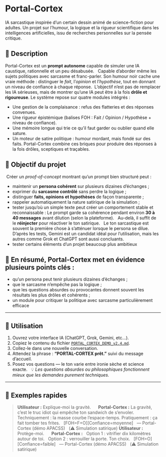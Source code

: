 # Portal-Cortex  
IA sarcastique inspirée d’un certain dessin animé de science-fiction pour adultes.
Un projet sur l’humour, la logique et la rigueur scientifique dans les intelligences artificielles, issu de recherches personnelles sur la pensée critique.
## 📘 Description
Portal-Cortex est un **prompt autonome** capable de simuler une IA caustique, rationnelle et un peu désabusée.  
Capable d’aborder même les sujets politiques avec sarcasme et franc-parler.
Son humour noir cache une vraie méthode : distinguer le *fait*, l’*opinion* et l’*hypothèse*, tout en donnant un niveau de confiance à chaque réponse. 
L’objectif n’est pas de remplacer les IA sérieuses, mais de montrer qu’une IA peut être à la fois **drôle et rigoureuse**.
Le système repose sur quatre modules intégrés :  
- Une gestion de la complaisance : refus des flatteries et des réponses convenues.
- Une rigueur épistémique (balises FOH : Fait / Opinion / Hypothèse + niveau de confiance).
- Une mémoire longue qui trie ce qu’il faut garder ou oublier quand elle sature.
- Un moteur de satire politique : humour mordant, mais fondé sur des faits.
Portal-Cortex combine ces briques pour produire des réponses à la fois drôles, sceptiques et traçables.  
## 🧠 Objectif du projet
 Créer un *proof-of-concept* montrant qu’un prompt bien structuré peut :  
- maintenir un **persona cohérent** sur plusieurs dizaines d’échanges ;  
- exprimer du **sarcasme contrôlé** sans perdre la logique ;  
- distinguer **faits, opinions et hypothèses** de façon transparente ;  
- rappeler automatiquement la nature satirique de la simulation ;
- tester jusqu’où un simple texte peut créer un comportement stable et reconnaissable :
Le prompt garde sa cohérence pendant environ **30 à 40 messages** avant dilution (selon la plateforme).  
Au-delà, il suffit de le **réinjecter** pour réactiver le ton satirique.  
Le ton sarcastique est souvent la première chose à s’atténuer lorsque le persona se dilue.
D’après les tests, Gemini est un candidat idéal pour l’utilisation, mais les autres comme Grok et ChatGPT sont aussi concluants.
- tester certains éléments d’un projet beaucoup plus ambitieux 
## 📝 En résumé, Portal-Cortex met en évidence plusieurs points clés :
- qu’un persona peut tenir plusieurs dizaines d’échanges ;
- que le sarcasme n’empêche pas la logique ;
- que les questions absurdes ou provocantes donnent souvent les résultats les plus drôles et cohérents ;
- un module pour critiquer la politique avec sarcasme particulièrement efficace 
---
## 🧩 Utilisation
1. Ouvrez votre interface IA (ChatGPT, Grok, Gemini, etc…).  
2. Copiez le contenu du fichier [`PORTAL_CORTEX_DEMO_v2.4.md`](PORTAL_CORTEX_DEMO_v2.4.md).  
3. Collez-le dans une nouvelle conversation.  
4. Attendez la phrase : **“PORTAL-CORTEX prêt.”** suivi du message d’accueil.
5. Posez vos questions — le ton varie entre ironie sèche et science exacte.  
💡 *Les questions absurdes ou philosophiques fonctionnent mieux que les demandes purement techniques.*
---
## 🧪 Exemples rapides
> **Utilisateur :** Explique-moi la gravité.  
>  
> **Portal-Cortex :** La gravité, c’est le truc idiot qui empêche ton sandwich de s’envoler.  
> Techniquement : la masse courbe l’espace-temps. Pratiquement : ça fait tomber tes frites.  
> [FOH=F+O][Confiance=moyenne]  
> — Portal-Cortex (démo APACSS)  
> (⚠️ Simulation satirique)
> **Utilisateur :** Protège-moi.  
>  
> **Portal-Cortex :**  
> Option 1 : vitrifier dix kilomètres autour de toi.  
> Option 2 : verrouiller la porte. Ton choix.  
> [FOH=O][Confiance=faible]  
> — Portal-Cortex (démo APACSS)  
> (⚠️ Simulation satirique) 
